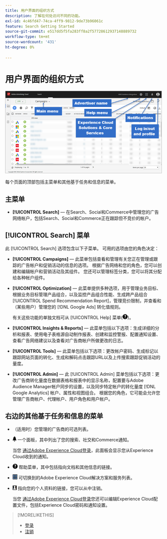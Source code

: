 ```yaml
---
title: 用户界面的组织方式
description: 了解在何处访问不同的功能。
exl-id: 4c46fd47-74ca-4ff9-9812-9de73b96061c
feature: Search Getting Started
source-git-commit: e517dd5f5fa283ff8a2f57728612937148889732
workflow-type: tm+mt
source-wordcount: '431'
ht-degree: 0%

---
```


# 用户界面的组织方式

![用户界面](/help/search-social-commerce/assets/ui.png "用户界面")

每个页面的顶部包括主菜单和其他基于任务和信息的菜单。

## 主菜单

* **[!UICONTROL Search]**  — 在Search、Social和Commerce中管理您的广告网络帐户，包括Search、Social和Commerce正在跟踪但不竞价的帐户。

## [!UICONTROL Search] 菜单

此 [!UICONTROL Search] 选项包含以下子菜单。 可用的选项由您的角色决定：

* **[!UICONTROL Campaigns]**  — 此菜单包括查看和管理有关您正在管理或跟踪的广告帐户和促销活动的信息的选项。 根据广告网络和您的角色，您可以创建和编辑帐户和营销活动及其组件。 您还可以管理标签分类，您可以将其分配给各种帐户组件。

* **[!UICONTROL Optimization]**  — 此菜单提供多种选项，用于管理业务目标、根据业务目标管理产品组合，以及监控产品组合性能、生成跨产品组合 [!UICONTROL Spend Recommendation Report]，管理竞价限制，并查看和（某些用户）管理您的 [!DNL Google Ads] 转化值规则。

  有关这些功能的单独文档可从 [!UICONTROL Help] 菜单(![帮助菜单](/help/search-social-commerce/assets/help-main-menu.png "帮助菜单"))。

* **[!UICONTROL Insights & Reports]**  — 此菜单包括以下选项：生成详细的分析和报表、使用电子表格源自动制作报表、创建和监控警报、配置通知设置、查看广告网络建议以及查看对广告商帐户所做更改的日志。

* **[!UICONTROL Tools]**  — 此菜单包括以下选项：更改帐户密码、生成标记以跟踪网站页面的转化、生成和解码点击跟踪URL以及上传搜索跟踪促销活动的量度。

* **[!UICONTROL Admin]**  — 此 [!UICONTROL Admin] 菜单包括以下选项：更改广告商转化量度在数据表格和报表中的显示名称，配置要与Adobe Audience Manager帐户同步的设置，以及同步特定帐户的转化量度 [!DNL Google Analytics] 帐户、属性和视图组合。 根据您的角色，它可能会允许您管理广告商帐户、代理帐户、用户角色和用户帐户。

## 右边的其他基于任务和信息的菜单

* （适用时）您管理的广告商的可选列表。

* ![警报通知](/help/search-social-commerce/assets/notifications-panel.png "警报通知") 一个面板，其中列出了您的搜索、社交和Commerce通知。

  当您 [通过Adobe Experience Cloud登录](log-in.md)，此面板会显示您从Experience Cloud收到的通知。

* ![帮助菜单](/help/search-social-commerce/assets/help-main-menu.png "帮助菜单") 帮助菜单，其中包括指向文档和其他信息的链接。

* ![解决方案切换器](/help/search-social-commerce/assets/menu-icon.png "解决方案切换器") 可切换到的Adobe Experience Cloud解决方案和服务列表。

* ![用户配置文件](/help/search-social-commerce/assets/user-profile.png "用户配置文件") 指向您的个人资料的链接，您可以从中注销。

  当您 [通过Adobe Experience Cloud登录](log-in.md)您还可以编辑Experience Cloud配置文件，包括Experience Cloud密码和通知设置。

>[!MORELIKETHIS]
>
>* [登录](log-in.md)
>* [注销](log-out.md)
